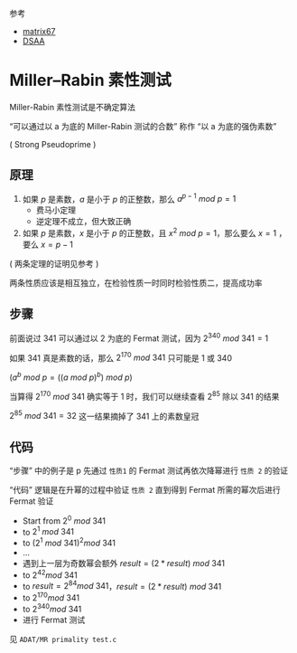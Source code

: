 参考

- [matrix67](http://www.matrix67.com/blog/archives/234)
- [DSAA]()

# Miller–Rabin 素性测试

Miller-Rabin 素性测试是不确定算法

“可以通过以 a 为底的 Miller-Rabin 测试的合数” 称作 “以 a 为底的强伪素数” 

( Strong Pseudoprime )

## 原理
1. 如果 $p$ 是素数，$a$ 是小于 $p$ 的正整数，那么 $a^{p-1}\ mod\ p = 1$
   - 费马小定理
   - 逆定理不成立，但大致正确
2. 如果 $p$ 是素数，$x$ 是小于 $p$ 的正整数，且 $x^2\ mod\ p = 1$，那么要么 $x=1$ ，要么 $x=p-1$

( 两条定理的证明见参考 )

两条性质应该是相互独立，在检验性质一时同时检验性质二，提高成功率

## 步骤
前面说过 $341$ 可以通过以 $2$ 为底的 Fermat 测试，因为 $2^{340}\ mod\ 341=1$

如果 $341$ 真是素数的话，那么 $2^{170}\ mod\ 341$ 只可能是 $1$ 或 $340$ 

$\big( a^b \ mod\ p=((a\ mod\ p)^b)\ mod\ p \big)$

当算得 $2^{170}\ mod\ 341$ 确实等于 $1$ 时，我们可以继续查看 $2^{85}$ 除以 $341$ 的结果

$2^{85}\ mod\ 341=32$ 这一结果摘掉了 $341$ 上的素数皇冠

## 代码

“步骤” 中的例子是 p 先通过 `性质1` 的 Fermat 测试再依次降幂进行 `性质 2` 的验证

“代码” 逻辑是在升幂的过程中验证 `性质 2` 直到得到 Fermat 所需的幂次后进行 Fermat 验证

- Start from $2^{0}\ mod\ 341$
- to $2^{1}\ mod\ 341$
- to $(2^{1}\ mod\ 341)^2 mod\ 341$
- ...
- 遇到上一层为奇数幂会额外 $result = (2*result)\  mod\  341$
- to $2^{42} mod\ 341$
- to $result = 2^{84} mod\ 341$，$result = (2*result)\ mod\ 341$
- to $2^{170} mod\ 341$
- to $2^{340} mod\ 341$
- 进行 Fermat 测试


见 `ADAT/MR primality test.c`
